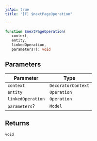 ```yaml
---
jsApi: true
title: "[F] $nextPageOperation"

---
```

```ts
function $nextPageOperation(
   context, 
   entity, 
   linkedOperation, 
   parameters?): void
```

## Parameters

| Parameter | Type |
| ------ | ------ |
| `context` | `DecoratorContext` |
| `entity` | `Operation` |
| `linkedOperation` | `Operation` |
| `parameters`? | `Model` |

## Returns

`void`
